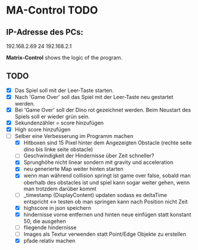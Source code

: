 ﻿# MA-Control TODO
## IP-Adresse des PCs:
192.168.2.69
24
192.168.2.1

**Matrix-Control** shows the logic of the program.
## TODO
- [x] Das Spiel soll mit der Leer-Taste starten.
- [x] Nach 'Game Over' soll das Spiel mit der Leer-Taste neu gestartet werden.
- [x] Bei 'Game Over' soll der Dino rot gezeichnet werden. Beim Neustart des Spiels soll er wieder grün sein.
- [x] Sekundenzähler = score hinzufügen
- [x] High score hinzufügen
- [ ] Selber eine Verbesserung im Programm machen
	- [x] Hitboxen sind 15 Pixel hinter dem Angezeigten Obstacle (rechte seite dino bis linke seite obstacle)
	- [ ] Geschwindigkeit der Hindernisse über Zeit schneller?
	- [X] Sprunghöhe nicht linear sondern mit gravity und acceleration
	- [x] neu generierte Map weiter hinten starten
	- [x] wenn man während collision springt ist game over false, sobald man oberhalb des obstacles ist 
		  und spiel kann sogar weiter gehen, wenn man trotzdem darüber kommt
	- [ ] _timestamp (DisplayContent) updaten sodass es deltaTime entspricht 
		<-> testen ob man springen kann nach Position nicht Zeit
	- [x] highscore in json speichern
	- [x] hindernisse vorne entfernen und hinten neue einfügen statt konstant 50, die ausgehen
	- [ ] fliegende hindernisse
	- [ ] Images als Textur verwenden statt Point/Edge Objekte zu erstellen
	- [x] pfade relativ machen